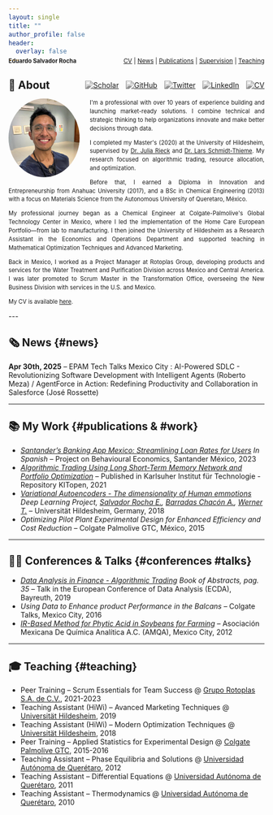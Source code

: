 ```yaml
---
layout: single
title: ""
author_profile: false
header:
  overlay: false
---
```


<!-- Header Navigation Bar -->
<div style="display: flex; justify-content: space-between; align-items: center; margin-top: -2em; margin-bottom: 2em;">
  <h2 style="margin: 0; font-size: 0.8em;">Eduardo Salvador Rocha</h2>
  <div style="font-size: 0.85em;">
    <a href="assets/files/CV_Eduardo_Salvador_Rocha.pdf">CV</a> |
    <a href="#news">News</a> |
    <a href="#publications">Publications</a> |
    <a href="#supervision">Supervision</a> |
    <a href="#teaching">Teaching</a>
  </div>
</div>

<!-- About Header: Title + Icons -->
<div style="display: flex; align-items: center; justify-content: space-between; margin-bottom: 1em;">
  <h2 style="margin: 0;">👋 About</h2>
  <div style="display: flex; gap: 1em;">
    <a href="https://scholar.google.com/citations?user=YOUR-ID" title="Google Scholar" target="_blank">
      <img src="https://cdn.jsdelivr.net/gh/simple-icons/simple-icons/icons/googlescholar.svg" alt="Scholar" width="22" style="filter: grayscale(100%);">
    </a>
    <a href="https://github.com/YOUR-USERNAME" title="GitHub" target="_blank">
      <img src="https://cdn.jsdelivr.net/gh/simple-icons/simple-icons/icons/github.svg" alt="GitHub" width="22" style="filter: grayscale(100%);">
    </a>
    <a href="https://twitter.com/YOUR-X-HANDLE" title="X" target="_blank">
      <img src="https://cdn.jsdelivr.net/gh/simple-icons/simple-icons/icons/x.svg" alt="Twitter" width="22" style="filter: grayscale(100%);">
    </a>
    <a href="https://www.linkedin.com/in/salvador-rocha" title="LinkedIn" target="_blank">
      <img src="https://cdn.jsdelivr.net/gh/simple-icons/simple-icons/icons/linkedin.svg" alt="LinkedIn" width="22" style="filter: grayscale(100%);">
    </a>
    <a href="assets/files/CV_Eduardo_Salvador_Rocha.pdf" title="CV" target="_blank">
      <img src="https://cdn.jsdelivr.net/gh/simple-icons/simple-icons/icons/adobeacrobatreader.svg" alt="CV" width="22" style="filter: grayscale(100%);">
    </a>
  </div>
</div>


<!-- Profile Section with Inline Text Wrapping -->
<div style="font-size: 0.80em; line-height: 1.5;">
  <img src="assets/img/headshot_circle.png" 
       width="140" 
       style="border-radius: 50%; 
              float: left; 
              margin: 0 20px 15px 0;">
  
  <p style="margin: 0; text-align: justify;">
    I'm a professional with over 10 years of experience building and launching market-ready solutions. I combine technical and strategic thinking to help organizations innovate and make better decisions through data.
  </p>
  
  <p style="text-align: justify;">
    I completed my Master's (2020) at the University of Hildesheim, supervised by <a href="https://scholar.google.com/citations?user=-K5vyxQAAAAJ">Dr. Julia Rieck</a> and <a href="https://scholar.google.com/citations?user=l3taTdYAAAAJ">Dr. Lars Schmidt-Thieme</a>. My research focused on algorithmic trading, resource allocation, and optimization.
  </p>
  
  <p style="text-align: justify;">
    Before that, I earned a Diploma in Innovation and Entrepreneurship from Anahuac University (2017), and a BSc in Chemical Engineering (2013) with a focus on Materials Science from the Autonomous University of Queretaro, México.
  </p>
  
  <p style="text-align: justify;">
    My professional journey began as a Chemical Engineer at Colgate-Palmolive's Global Technology Center in Mexico, where I led the implementation of the Home Care European Portfolio—from lab to manufacturing. I then joined the University of Hildesheim as a Research Assistant in the Economics and Operations Department and supported teaching in Mathematical Optimization Techniques and Advanced Marketing.
  </p>
  
  <p style="text-align: justify;">
    Back in Mexico, I worked as a Project Manager at Rotoplas Group, developing products and services for the Water Treatment and Purification Division across Mexico and Central America. I was later promoted to Scrum Master in the Transformation Office, overseeing the New Business Division with services in the U.S. and Mexico.
  </p>
  
  <p style="text-align: justify;">
    My CV is available <a href="assets/files/CV_Eduardo_Salvador_Rocha.pdf">here</a>.
  </p>
  
  <!-- Clear float to prevent layout issues -->
  <div style="clear: both;"></div>
</div>
---

## 🗞️ News {#news}


**Apr 30th, 2025** – EPAM Tech Talks Mexico City : AI-Powered SDLC - Revolutionizing Software Development with Intelligent Agents (Roberto Meza) / AgentForce in Action: Redefining Productivity and Collaboration in Salesforce (José Rossette)


---

## 📚 My Work {#publications & #work}

- *[Santander’s Banking App Mexico: Streamlining Loan Rates for Users](https://github.com/Salvatore-Rocha/Salvatore-Rocha/blob/a7e1346865aa0f7f7d44238425b25d2ec8bf4595/Docs/Lim_Behavioural_Economics_Santander_Eduardo%20Salvador%20Rocha.pdf) In Spanish* – Project on Behavioural Economics, Santander México, 2023
- *[Algorithmic Trading Using Long Short-Term Memory Network and Portfolio Optimization](https://publikationen.bibliothek.kit.edu/1000138284)* – Published in Karlsuher Institut für Technologie - Repository KITopen, 2021
- *[Variational Autoencoders - The dimensionality of Human emmotions](https://github.com/Salvatore-Rocha/Salvatore-Rocha/blob/0b0cc29c0a127d96cbc5180c33ad409a96ba2469/Docs/EMO_VAE.pdf) Deep Learning Project, [Salvador Rocha E.](https://scholar.google.com/citations?user=t-gPQNYAAAAJ), [Barradas Chacón A.](https://scholar.google.com/citations?user=L5CH6IEAAAAJ), [Werner T.](https://scholar.google.com/citations?user=Ipk_vicAAAAJ)* – Universität Hildesheim, Germany, 2018 
- *Optimizing Pilot Plant Experimental Design for Enhanced Efficiency and Cost Reduction* – Colgate Palmolive GTC, México, 2015

---

## 🧑‍🎓 Conferences & Talks {#conferences #talks}

- *[Data Analysis in Finance - Algorithmic Trading](https://www.gfkl.org/ecda2019/wp-content/uploads/sites/7/2019/03/Book_of_Abstracts_FINAL.pdf) Book of Abstracts, pag. 35* – Talk in the European Conference of Data Analysis (ECDA), Bayreuth, 2019 
- *Using Data to Enhance product Performance in the Balcans* – Colgate Talks, Mexico City, 2016
- *[IR-Based Method for Phytic Acid in Soybeans for Farming](https://github.com/Salvatore-Rocha/Salvatore-Rocha/blob/main/Docs/Constancia%20AIMQ.pdf)* – Asociación Mexicana De Química Analítica A.C. (AMQA), Mexico City, 2012

---

## 🎓 Teaching {#teaching}

- Peer Training – Scrum Essentials for Team Success @ [Grupo Rotoplas S.A. de C.V.](https://rotoplas.com/), 2021-2023
- Teaching Assistant (HiWi) – Avanced Marketing Techniques @ [Universität Hildesheim](https://www.ismll.uni-hildesheim.de/), 2019
- Teaching Assistant (HiWi) – Modern Optimization Techniques @ [Universität Hildesheim](https://www.ismll.uni-hildesheim.de/), 2018
- Peer Training – Applied Statistics for Experimental Design @ [Colgate Palmolive GTC](https://www.colgatepalmolive.com.mx/), 2015-2016
- Teaching Assistant – Phase Equilibria and Solutions @ [Universidad Autónoma de Querétaro](https://quimica.uaq.mx/), 2012
- Teaching Assistant – Differential Equations @ [Universidad Autónoma de Querétaro](https://quimica.uaq.mx/), 2011
- Teaching Assistant – Thermodynamics @ [Universidad Autónoma de Querétaro](https://quimica.uaq.mx/), 2010  
